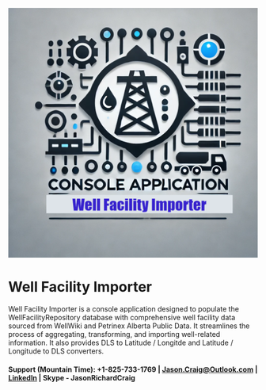 ![Well Facility Importer](https://github.com/jasonrichardcraig/WellFacilityImporter/blob/main/WellFacilityImporter.png)

# Well Facility Importer
Well Facility Importer is a console application designed to populate the WellFacilityRepository database with comprehensive well facility data sourced from WellWiki and Petrinex Alberta Public Data. It streamlines the process of aggregating, transforming, and importing well-related information. It also provides DLS to Latitude / Longitde and Latitude / Longitude to DLS converters.

#### Support (Mountain Time): +1-825-733-1769 | Jason.Craig@Outlook.com | [LinkedIn](https://www.linkedin.com/in/jasonrichardcraig/) | Skype - JasonRichardCraig
